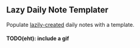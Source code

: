 ## Lazy Daily Note Templater

Populate [lazily-created](https://en.wikipedia.org/wiki/Lazy_initialization)
daily notes with a template.

#### TODO(eht): include a gif
